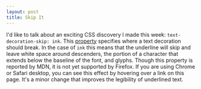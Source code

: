 ```yaml
---
layout: post
title: Skip It
---
```

I'd like to talk about an exciting CSS discovery I made this week: `text-decoration-skip: ink`. This [property](https://developer.mozilla.org/en-US/docs/Web/CSS/text-decoration-skip) specifies where a text decoration should break. In the case of `ink` this means that the underline will skip and leave white space around descenders, the portion of a character that extends below the baseline of the font, and glyphs. Though this property is reported by MDN, it is not yet supported by Firefox. If you are using Chrome or Safari desktop, you can see this effect by hovering over a link on this page. It's a minor change that improves the legibility of underlined text. 

